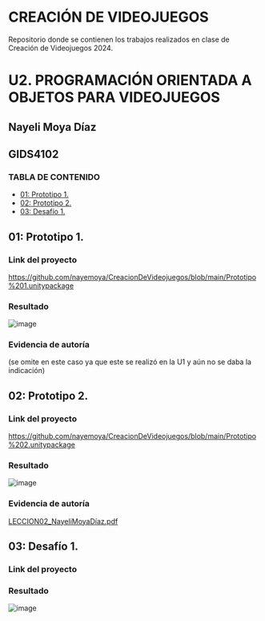# CREACIÓN DE VIDEOJUEGOS
Repositorio donde se contienen los trabajos realizados en clase de Creación de Videojuegos 2024. 

# U2. PROGRAMACIÓN ORIENTADA A OBJETOS PARA VIDEOJUEGOS
## Nayeli Moya Díaz
## GIDS4102

### **TABLA DE CONTENIDO**
- [01: Prototipo 1.](#01-Prototipo-1)
- [02: Prototipo 2.](#02-Prototipo-2)
- [03: Desafío 1.](#03-Desafío-1)


## 01: Prototipo 1.
### Link del proyecto
https://github.com/nayemoya/CreacionDeVideojuegos/blob/main/Prototipo%201.unitypackage

### Resultado
![image](https://github.com/user-attachments/assets/5ff69f88-5fad-42c9-a1e8-e90e2c4246c8)

### Evidencia de autoría
(se omite en este caso ya que este se realizó en la U1 y aún no se daba la indicación)

## 02: Prototipo 2.
### Link del proyecto
https://github.com/nayemoya/CreacionDeVideojuegos/blob/main/Prototipo%202.unitypackage

### Resultado
![image](https://github.com/user-attachments/assets/2190a48c-9379-48b5-9713-79d624488cc6)

### Evidencia de autoría
[LECCION02_NayeliMoyaDíaz.pdf](https://github.com/user-attachments/files/17249023/LECCION02_NayeliMoyaDiaz.pdf)

## 03: Desafío 1.
### Link del proyecto

### Resultado
![image](https://github.com/user-attachments/assets/c2f39376-1368-4145-8a04-6494b8c27206)

